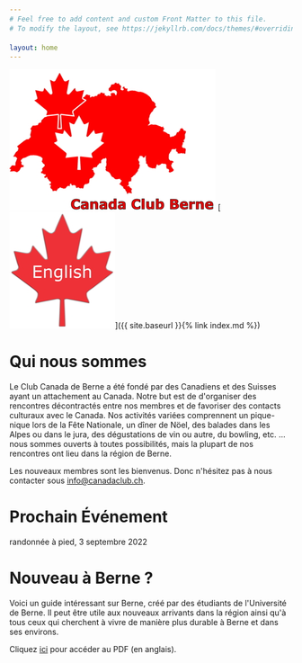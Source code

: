 ```yaml
---
# Feel free to add content and custom Front Matter to this file.
# To modify the layout, see https://jekyllrb.com/docs/themes/#overriding-theme-defaults

layout: home
---
```


![logo](images/canadaclubbernelogo-small.jpg) [![logo](images/maple-leaf-english-small.jpg)]({{ site.baseurl }}{% link index.md %})

# Qui nous sommes

Le Club Canada de Berne a été fondé par des Canadiens et des Suisses ayant un attachement au Canada. Notre but est de d'organiser des rencontres décontractés entre nos membres et de favoriser des contacts culturaux avec le Canada. Nos activités variées comprennent un pique-nique lors de la Fête Nationale, un dîner de Nöel, des balades dans les Alpes ou dans le jura, des dégustations de vin ou autre, du bowling, etc. … nous sommes ouverts à toutes possibilités, mais la plupart de nos rencontres ont lieu dans la région de Berne.

Les nouveaux membres sont les bienvenus. Donc n'hésitez pas à nous contacter sous [info@canadaclub.ch](mailto:info@canadaclub.ch).

# Prochain Événement

randonnée à pied, 3 septembre 2022

# Nouveau à Berne ?

Voici un guide intéressant sur Berne, créé par des étudiants de l'Université de Berne. Il peut être utile aux nouveaux arrivants dans la région ainsi qu'à tous ceux qui cherchent à vivre de manière plus durable à Berne et dans ses environs.

Cliquez [ici](https://www.bne.unibe.ch/for_students/out_and_about_sustainably_in_bern/index_eng.html) pour accéder au PDF (en anglais).

